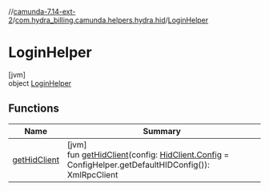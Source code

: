 //[camunda-7.14-ext-2](../../../index.md)/[com.hydra_billing.camunda.helpers.hydra.hid](../index.md)/[LoginHelper](index.md)

# LoginHelper

[jvm]\
object [LoginHelper](index.md)

## Functions

| Name | Summary |
|---|---|
| [getHidClient](get-hid-client.md) | [jvm]<br>fun [getHidClient](get-hid-client.md)(config: [HidClient.Config](../../com.hydra_billing.camunda.xml_rpc_clients/-hid-client/-config/index.md) = ConfigHelper.getDefaultHIDConfig()): XmlRpcClient |
